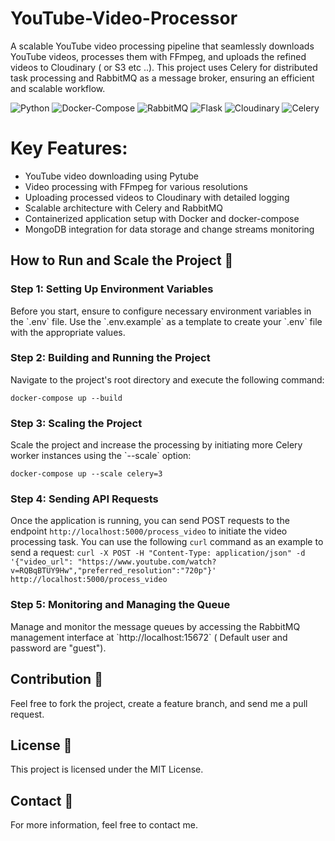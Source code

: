 # YouTube-Video-Processor
A scalable YouTube video processing pipeline that seamlessly downloads YouTube videos, processes them with FFmpeg, and uploads the refined videos to Cloudinary ( or S3 etc ..). This project uses Celery for distributed task processing and RabbitMQ as a message broker, ensuring an efficient and scalable workflow.

![Python](https://img.shields.io/badge/Python-3.9-blue)
![Docker-Compose](https://img.shields.io/badge/Docker--Compose-3.0-blue)
![RabbitMQ](https://img.shields.io/badge/RabbitMQ-3.8-red)
![Flask](https://img.shields.io/badge/Flask-2.0-green)
![Cloudinary](https://img.shields.io/badge/Cloudinary-1.0-yellow)
![Celery](https://img.shields.io/badge/Celery-5.0-brightgreen)


# Key Features:
- YouTube video downloading using Pytube
- Video processing with FFmpeg for various resolutions
- Uploading processed videos to Cloudinary with detailed logging
- Scalable architecture with Celery and RabbitMQ
- Containerized application setup with Docker and docker-compose
- MongoDB integration for data storage and change streams monitoring

## How to Run and Scale the Project 🚀

### Step 1: Setting Up Environment Variables
Before you start, ensure to configure necessary environment variables in the \`.env\` file. Use the \`.env.example\` as a template to create your \`.env\` file with the appropriate values.

### Step 2: Building and Running the Project
Navigate to the project's root directory and execute the following command:

```docker-compose up --build```

### Step 3: Scaling the Project

Scale the project and increase the processing by initiating more Celery worker instances using the \`--scale\` option:

```docker-compose up --scale celery=3```

### Step 4: Sending API Requests
Once the application is running, you can send POST requests to the endpoint `http://localhost:5000/process_video` to initiate the video processing task.
You can use the following `curl` command as an example to send a request:
```curl -X POST -H "Content-Type: application/json" -d '{"video_url": "https://www.youtube.com/watch?v=RQBqBTUY9Hw","preferred_resolution":"720p"}' http://localhost:5000/process_video```


### Step 5: Monitoring and Managing the Queue
Manage and monitor the message queues by accessing the RabbitMQ management interface at \`http://localhost:15672\` ( Default user and password are "guest").

## Contribution 🤝
Feel free to fork the project, create a feature branch, and send me a pull request.

## License 📄
This project is licensed under the MIT License.

## Contact 📧
For more information, feel free to contact me.


